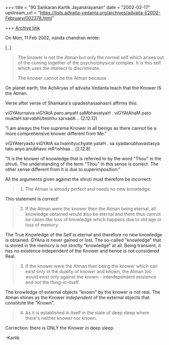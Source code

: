 +++
title = "90 Sankaran Kartik Jayanarayanan"
date = "2002-02-17"
upstream_url = "https://lists.advaita-vedanta.org/archives/advaita-l/2002-February/002378.html"

+++
[Archive link](https://lists.advaita-vedanta.org/archives/advaita-l/2002-February/002378.html)

On Mon, 11 Feb 2002, nanda chandran wrote:

[..]

> The knower is not the Atman but only the normal self which arises out of the
> coming together of the psycho/physical complex. It is this self which uses
> the intellect to discriminate.
>
> The knower cannot be the Atman because :
>

On planet earth, the AchAryas of advaita Vedanta teach that the Knower IS
the Atman.

Verse after verse of Shankara's upadeshasaahasrii affirms this:

viGYAturnaiva viGYAtA paro.anyaH saMbhavatyaH .
viGYAtAhaM paro muktaH sarvabhUteshhu sarvadA .. (2.12.12)

"I am always the free supreme Knower in all beings as there cannot be a
more comprehensive knower different from Me."

viGYAteryastu viGYAtA sa tvamityuchyate yataH .
sa syadanubhavastasya tato.anyo.anubhavo mR^ishhaa .. (2.12.8)

"It is the knower of knowledge that is referred to by the word "Thou" in
the shruti. The understanding of the term "Thou" in this sense is correct.
The other sense different from it is due to superimposition."

All the arguments given against the shruti must therefore be incorrect:

> 1. The Atman is already perfect and needs no new knowledge.

This statement is correct!

> 2. If the Atman were the knower then the Atman being eternal, all knowledge
> obtained would also be eternal and there thus cannot be cases like loss of
> knowledge which happens due to old age or loss of memory.

The True Knowledge of the Self is eternal and therefore no new knowledge
is obtained. GYAna is never gained or lost. The so-called "knowledge" that
is stored in the memory is not strictly "knowledge" at all. Being
transient, it has no existence independent of the Knower and hence is not
considered Real.

> 3. If the knower were the Atman then being the knower which can exist only
> in the duality of knower and known, the Atman too would exist only against
> the known - interdependent existence and not the thing-in-itself.

The knowledge of external objects "known" by the knower is not real. The
Atman shines as the Knower *independent* of the external objects that
constitute the "Known".

> 4. As it is established in itself in the state of deep sleep where there's
> neither knower nor known.

Correction: there is ONLY the Knower in deep sleep.

-Kartik

